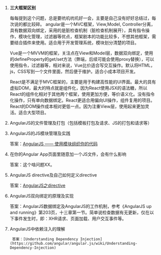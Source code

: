 

1. **三大框架区别**

    每每提到这个问题，总是要吭叽吭叽好一会，主要是自己没有好好总结过，每次说的都比较碎。
    angular是一个MVC框架，View,Model, Controller分离，具有数据双向绑定，采用的是脏检查机制（脏检查机制展开），具有指令操作，模块化管理，过滤器等优点，框架剧本的功能比较多，不想其他框架，需要结合插件来使用。适合用于开发管理系统，模块划分清楚的项目。

    Vue是一个MVVM的框架，关注点在View和Model层，数据双向绑定，使用的defineProperty的get/set方法（弊端，后续可能会使用proxy替换），可以使用指令，过滤器等，相对来说，Vue比价适合写交互操作。默认将HTML，js，CSS写到一个文件里面，然后便于维护。适合小成本项目开发。

    React是不满足于MVC框架的，主要是用于构建高性能的UI界面。最大的具有虚拟DOM，最大的特点就是组件化，因为React使用JSX的语法糖，所以React的组件化相对于其他两个框架，使用更加方便，等价语义化。没有指令化操作，只有单向数据绑定。React更适合用偏向UI操作，组件复用的项目。React的DOM操作成本相对更低一点。因为注重View层，使用起来更加灵活。适合大型项目。

2. AngularJS的文件管理及打包（包括模板打包及请求、JS的打包和请求等）

3. AngularJS的JS模块管理及实践

    答案：[AngularJS —— 使用模块组织你的代码](http://www.oschina.net/translate/angularjs-organizing-your-code-with-modules)

4. 在你的Angular App页面里随意加一个JS文件，会有什么影响

    答案：这个啥问题XX。

5. AngularJS directive及自己如何定义directive

    答案：[AngularJS之directive](http://www.cnblogs.com/front-Thinking/p/4802035.html)

6. AngularJS双向绑定的原理及实现

    答案：AngularJS数据绑定及AngularJS的工作机制，参考《AngularJS up and running》第203页，十三章第一节。简单说检查数据有无更新，仅在以下事件发生时，即：XHR请求、页面加载、用户交互事件等。

7. AngularJS中依赖注入的理解

        答案：[Understanding Dependency Injection](https://github.com/angular/angular.js/wiki/Understanding-Dependency-Injection)